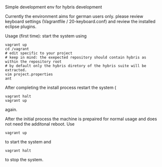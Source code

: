Simple development env for hybris development

Currently the environment aims for german users only. please review keyboard settings (Vagrantfile / 20-keyboard.conf) and review the installed eclipse plugins.

Usage (first time):
start the system using 

    vagrant up
    cd /vagrant
    # edit specific to your project
    # keep in mind: the exepected repository should contain hybris as within the repository root
    # by default only the hybris diretory of the hybris suite will be extracted. 
    vim project.properties 
    ant
    
After completing the install process restart the system (

    vagrant halt
    vagrant up

again.

After the initial process the machine is prepaired for normal usage and does not need the additonal reboot. Use 

    vagrant up 

to start the system and 

    vagrant halt

to stop the system.
